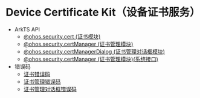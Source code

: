 # Device Certificate Kit（设备证书服务）

- ArkTS API
  - [@ohos.security.cert (证书模块)](js-apis-cert.md)
  - [@ohos.security.certManager (证书管理模块)](js-apis-certManager.md)
  - [@ohos.security.certManagerDialog (证书管理对话框模块)](js-apis-certManagerDialog.md)
  <!--Del-->
  - [@ohos.security.certManager (证书管理模块)(系统接口)](js-apis-certManager-sys.md)
  <!--DelEnd-->
- 错误码
  - [证书错误码](errorcode-cert.md)
  - [证书管理错误码](errorcode-certManager.md)
  - [证书管理对话框错误码](errorcode-certManagerDialog.md)
